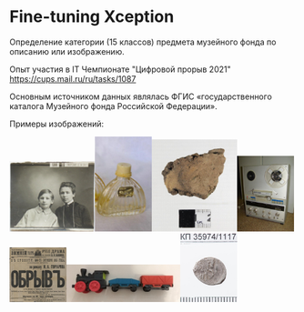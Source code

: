 # Fine-tuning Xception
Определение категории (15 классов) предмета музейного фонда по описанию или изображению.  

Опыт участия в IT Чемпионате "Цифровой прорыв 2021"  
https://cups.mail.ru/ru/tasks/1087

Основным источником данных являлась ФГИС «государственного каталога Музейного фонда Российской Федерации».

Примеры изображений:  

<img src="https://github.com/Volobueva-Yuliya/Fine_tuning_Xception/blob/main/img/1.jpg" width="150" /><img src="https://github.com/Volobueva-Yuliya/Fine_tuning_Xception/blob/main/img/2.jpg" width="100" /><img src="https://github.com/Volobueva-Yuliya/Fine_tuning_Xception/blob/main/img/4.jpg" width="150" /><img src="https://github.com/Volobueva-Yuliya/Fine_tuning_Xception/blob/main/img/5.jpg" width="100" /><img src="https://github.com/Volobueva-Yuliya/Fine_tuning_Xception/blob/main/img/6.jpg" width="100" /><img src="https://github.com/Volobueva-Yuliya/Fine_tuning_Xception/blob/main/img/7.jpg" width="200" /><img src="https://github.com/Volobueva-Yuliya/Fine_tuning_Xception/blob/main/img/8.jpg" width="100" />  
